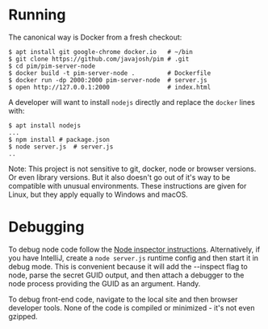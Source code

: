 # Running

The canonical way is Docker from a fresh checkout:
```shell
$ apt install git google-chrome docker.io   # ~/bin
$ git clone https://github.com/javajosh/pim # .git
$ cd pim/pim-server-node
$ docker build -t pim-server-node .         # Dockerfile
$ docker run -dp 2000:2000 pim-server-node  # server.js
$ open http://127.0.0.1:2000                # index.html
```

A developer will want to install `nodejs` directly and replace the `docker` lines with:

```shell
$ apt install nodejs 
...
$ npm install # package.json
$ node server.js  # server.js
..
```
Note: This project is not sensitive to git, docker, node or browser versions. Or even library versions.
But it also doesn't go out of it's way to be compatible with unusual environments. 
These instructions are given for Linux, but they apply equally to Windows and macOS.

# Debugging

To debug node code follow the 
[Node inspector instructions](https://nodejs.org/en/docs/guides/debugging-getting-started/).
Alternatively, if you have IntelliJ, create a `node server.js` runtime config and then start it in debug mode.
This is convenient because it will add the --inspect flag to node, parse the secret GUID output, and then 
attach a debugger to the node process providing the GUID as an argument. Handy.

To debug front-end code, navigate to the local site and then browser developer tools. None of the code is compiled
or minimized - it's not even gzipped.
